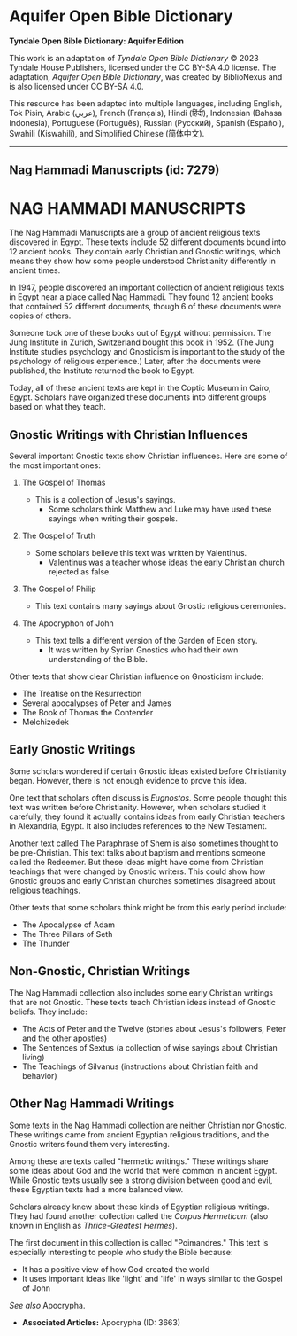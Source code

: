 # Aquifer Open Bible Dictionary

**Tyndale Open Bible Dictionary: Aquifer Edition**

This work is an adaptation of *Tyndale Open Bible Dictionary* © 2023 Tyndale House Publishers, licensed under the CC BY\-SA 4\.0 license. The adaptation, *Aquifer Open Bible Dictionary*, was created by BiblioNexus and is also licensed under CC BY\-SA 4\.0\.

This resource has been adapted into multiple languages, including English, Tok Pisin, Arabic (عربي), French (Français), Hindi (हिंदी), Indonesian (Bahasa Indonesia), Portuguese (Português), Russian (Русский), Spanish (Español), Swahili (Kiswahili), and Simplified Chinese (简体中文).



--------------------------------

## Nag Hammadi Manuscripts (id: 7279)

NAG HAMMADI MANUSCRIPTS
=======================

The Nag Hammadi Manuscripts are a group of ancient religious texts discovered in Egypt. These texts include 52 different documents bound into 12 ancient books. They contain early Christian and Gnostic writings, which means they show how some people understood Christianity differently in ancient times.

In 1947, people discovered an important collection of ancient religious texts in Egypt near a place called Nag Hammadi. They found 12 ancient books that contained 52 different documents, though 6 of these documents were copies of others.

Someone took one of these books out of Egypt without permission. The Jung Institute in Zurich, Switzerland bought this book in 1952\. (The Jung Institute studies psychology and Gnosticism is important to the study of the psychology of religious experience.) Later, after the documents were published, the Institute returned the book to Egypt.

Today, all of these ancient texts are kept in the Coptic Museum in Cairo, Egypt. Scholars have organized these documents into different groups based on what they teach.

Gnostic Writings with Christian Influences
------------------------------------------

Several important Gnostic texts show Christian influences. Here are some of the most important ones:

1. The Gospel of Thomas

    * This is a collection of Jesus's sayings.
        * Some scholars think Matthew and Luke may have used these sayings when writing their gospels.
2. The Gospel of Truth

    * Some scholars believe this text was written by Valentinus.
        * Valentinus was a teacher whose ideas the early Christian church rejected as false.
3. The Gospel of Philip

    * This text contains many sayings about Gnostic religious ceremonies.
4. The Apocryphon of John

    * This text tells a different version of the Garden of Eden story.
        * It was written by Syrian Gnostics who had their own understanding of the Bible.

Other texts that show clear Christian influence on Gnosticism include: 

* The Treatise on the Resurrection
* Several apocalypses of Peter and James
* The Book of Thomas the Contender
* Melchizedek

Early Gnostic Writings
----------------------

Some scholars wondered if certain Gnostic ideas existed before Christianity began. However, there is not enough evidence to prove this idea.

One text that scholars often discuss is *Eugnostos*. Some people thought this text was written before Christianity. However, when scholars studied it carefully, they found it actually contains ideas from early Christian teachers in Alexandria, Egypt. It also includes references to the New Testament.

Another text called The Paraphrase of Shem is also sometimes thought to be pre\-Christian. This text talks about baptism and mentions someone called the Redeemer. But these ideas might have come from Christian teachings that were changed by Gnostic writers. This could show how Gnostic groups and early Christian churches sometimes disagreed about religious teachings.

Other texts that some scholars think might be from this early period include:

* The Apocalypse of Adam
* The Three Pillars of Seth
* The Thunder

Non\-Gnostic, Christian Writings
--------------------------------

The Nag Hammadi collection also includes some early Christian writings that are not Gnostic. These texts teach Christian ideas instead of Gnostic beliefs. They include:

* The Acts of Peter and the Twelve (stories about Jesus's followers, Peter and the other apostles)
* The Sentences of Sextus (a collection of wise sayings about Christian living)
* The Teachings of Silvanus (instructions about Christian faith and behavior)

Other Nag Hammadi Writings
--------------------------

Some texts in the Nag Hammadi collection are neither Christian nor Gnostic. These writings came from ancient Egyptian religious traditions, and the Gnostic writers found them very interesting.

Among these are texts called "hermetic writings." These writings share some ideas about God and the world that were common in ancient Egypt. While Gnostic texts usually see a strong division between good and evil, these Egyptian texts had a more balanced view.

Scholars already knew about these kinds of Egyptian religious writings. They had found another collection called the *Corpus Hermeticum* (also known in English as *Thrice\-Greatest Hermes*).

The first document in this collection is called "Poimandres." This text is especially interesting to people who study the Bible because:

* It has a positive view of how God created the world
* It uses important ideas like 'light' and 'life' in ways similar to the Gospel of John

*See also* Apocrypha.

* **Associated Articles:** Apocrypha (ID: 3663)

